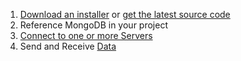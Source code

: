   1. [Download an installer](http://code.google.com/p/mongodb-net/downloads/list) or [get the latest source code](http://code.google.com/p/mongodb-net/source/list)
  1. Reference MongoDB in your project
  1. [Connect to one or more Servers](BindingExamples.md)
  1. Send and Receive [Data](DBObjectExamples.md)